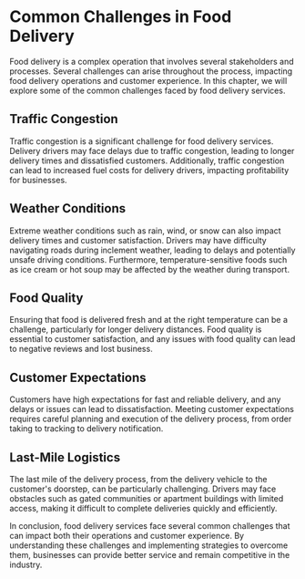 Common Challenges in Food Delivery
==========================================================================

Food delivery is a complex operation that involves several stakeholders and processes. Several challenges can arise throughout the process, impacting food delivery operations and customer experience. In this chapter, we will explore some of the common challenges faced by food delivery services.

Traffic Congestion
------------------

Traffic congestion is a significant challenge for food delivery services. Delivery drivers may face delays due to traffic congestion, leading to longer delivery times and dissatisfied customers. Additionally, traffic congestion can lead to increased fuel costs for delivery drivers, impacting profitability for businesses.

Weather Conditions
------------------

Extreme weather conditions such as rain, wind, or snow can also impact delivery times and customer satisfaction. Drivers may have difficulty navigating roads during inclement weather, leading to delays and potentially unsafe driving conditions. Furthermore, temperature-sensitive foods such as ice cream or hot soup may be affected by the weather during transport.

Food Quality
------------

Ensuring that food is delivered fresh and at the right temperature can be a challenge, particularly for longer delivery distances. Food quality is essential to customer satisfaction, and any issues with food quality can lead to negative reviews and lost business.

Customer Expectations
---------------------

Customers have high expectations for fast and reliable delivery, and any delays or issues can lead to dissatisfaction. Meeting customer expectations requires careful planning and execution of the delivery process, from order taking to tracking to delivery notification.

Last-Mile Logistics
-------------------

The last mile of the delivery process, from the delivery vehicle to the customer's doorstep, can be particularly challenging. Drivers may face obstacles such as gated communities or apartment buildings with limited access, making it difficult to complete deliveries quickly and efficiently.

In conclusion, food delivery services face several common challenges that can impact both their operations and customer experience. By understanding these challenges and implementing strategies to overcome them, businesses can provide better service and remain competitive in the industry.

